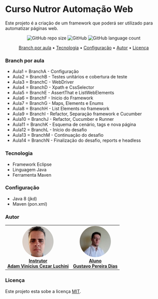 # Curso Nutror Automação Web

Este projeto é a criação de um framework que poderá ser utilizado para automatizar páginas web.

<p align="center">
	<img alt="GitHub repo size" src="https://img.shields.io/github/repo-size/gpd38/cursoNutrorAutomacaoWeb">
	<img alt="GitHub" src="https://img.shields.io/github/license/gpd38/cursoNutrorAutomacaoWeb">
	<img alt="GitHub language count" src="https://img.shields.io/github/languages/count/gpd38/cursoNutrorAutomacaoWeb">
</p>

<p align="center">
	<a href="#Branch por aula">Branch por aula</a> •
	<a href="#Tecnologia">Tecnologia</a> •
	<a href="#Configuração">Configuração</a> •
	<a href="#Autor">Autor</a> •
	<a href="#Licença">Licença</a>
</p>

### Branch por aula

* Aula1 = BranchA - Configuração
* Aula2 = BranchB - Testes unitários e cobertura de teste
* Aula3 = BranchC - WebDriver
* Aula4 = BranchD - Xpath e CssSelector
* Aula5 = BranchE - AssertThat e ListWebElements
* Aula6 = BranchF - Inicio do Framework
* Aula7 = BranchG - Maps, Elements e Enums
* Aula8 = BranchH - List Elements no framework
* Aula9 = BranchI - Refactor, Separação framework e Cucumber
* Aula10 = BranchJ - Refactor, Cucumber e Runner
* Aula11 = BranchK - Esquema de cenário, tags e nova página
* Aula12 = BranchL - Início do desafio
* Aula13 = BranchM - Continuação do desafio
* Aula14 = BranchN - Finalização do desafio, reports e headless

### Tecnologia

* Framework Eclipse
* Linguagem Java
* Ferramenta Maven

### Configuração

* Java 8 (jkd)
* Maven (pon.xml)

### Autor

<table>
	<tr>
		<td align="center">
			<a href="https://www.linkedin.com/in/adamviniciusqa/">
				<img style="border-radius: 50%;" src="https://raw.githubusercontent.com/gpd38/cursoNutrorAutomacaoWeb/master/img/adam.png" width="100px;" alt=""/>
				<br /><b>Instrutor<br>Adam Vinicius Cezar Luchini</b>
			</a>
			<br />
		</td>
		<td align="center">
			<a href="https://www.linkedin.com/in/gustavopereiradias">
				<img style="border-radius: 50%;" src="https://raw.githubusercontent.com/gpd38/cursoNutrorAutomacaoWeb/master/img/gustavo.png" width="100px;" alt=""/>
				<br /><b>Aluno<br>Gustavo Pereira Dias</b>
			</a>
			<br />
		</td>
	</tr>
</table>


### Licença

Este projeto esta sobe a licença [MIT](./LICENSE).